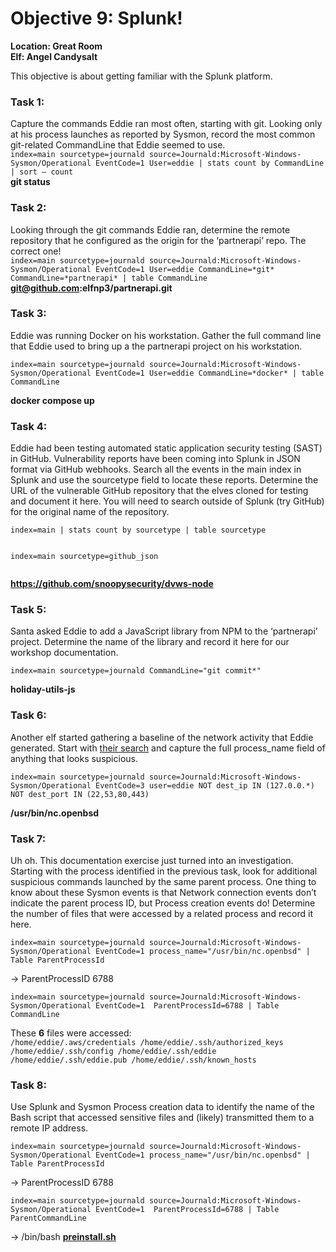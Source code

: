 <h1 id="objective-9-splunk">Objective 9: Splunk!</h1>
<p><strong>Location: Great Room</strong><br>
<strong>Elf: Angel Candysalt</strong></p>
<p>This objective is about getting familiar with the Splunk platform.</p>
<h3 id="task-1">Task 1:</h3>
<p>Capture the commands Eddie ran most often, starting with git. Looking only at his process launches as reported by Sysmon, record the most common git-related CommandLine that Eddie seemed to use.<br>
<code>index=main sourcetype=journald source=Journald:Microsoft-Windows-Sysmon/Operational EventCode=1 User=eddie | stats count by CommandLine | sort – count</code><br>
<strong>git status</strong></p>
<h3 id="task-2">Task 2:</h3>
<p>Looking through the git commands Eddie ran, determine the remote repository that he configured as the origin for the ‘partnerapi’ repo. The correct one!<br>
<code>index=main sourcetype=journald source=Journald:Microsoft-Windows-Sysmon/Operational EventCode=1 User=eddie CommandLine=*git* CommandLine=*partnerapi* | table CommandLine</code><br>
<strong><a href="mailto:git@github.com">git@github.com</a>:elfnp3/partnerapi.git</strong></p>
<h3 id="task-3">Task 3:</h3>
<p>Eddie was running Docker on his workstation. Gather the full command line that Eddie used to bring up a the partnerapi project on his workstation.</p>
<pre><code>index=main sourcetype=journald source=Journald:Microsoft-Windows-Sysmon/Operational EventCode=1 User=eddie CommandLine=*docker* | table CommandLine
</code></pre>
<p><strong>docker compose up</strong></p>
<h3 id="task-4">Task 4:</h3>
<p>Eddie had been testing automated static application security testing (SAST) in GitHub. Vulnerability reports have been coming into Splunk in JSON format via GitHub webhooks. Search all the events in the main index in Splunk and use the sourcetype field to locate these reports. Determine the URL of the vulnerable GitHub repository that the elves cloned for testing and document it here. You will need to search outside of Splunk (try GitHub) for the original name of the repository.</p>
<pre><code>index=main | stats count by sourcetype | table sourcetype

index=main sourcetype=github_json
</code></pre>
<p><strong><a href="https://github.com/snoopysecurity/dvws-node">https://github.com/snoopysecurity/dvws-node</a></strong></p>
<h3 id="task-5">Task 5:</h3>
<p>Santa asked Eddie to add a JavaScript library from NPM to the ‘partnerapi’ project. Determine the name of the library and record it here for our workshop documentation.</p>
<pre><code>index=main sourcetype=journald CommandLine="git commit*"
</code></pre>
<p><strong>holiday-utils-js</strong></p>
<h3 id="task-6">Task 6:</h3>
<p>Another elf started gathering a baseline of the network activity that Eddie generated. Start with <a href="https://hhc21.bossworkshops.io/en-US/app/SA-hhc/search?q=search%20index%3Dmain%20sourcetype%3Djournald%20source%3DJournald%3AMicrosoft-Windows-Sysmon%2FOperational%20EventCode%3D3%20user%3Deddie%20NOT%20dest_ip%20IN%20(127.0.0.*)%20NOT%20dest_port%20IN%20(22%2C53%2C80%2C443)%20%0A%7C%20stats%20count%20by%20dest_ip%20dest_port&amp;display.page.search.mode=smart&amp;dispatch.sample_ratio=1&amp;workload_pool=&amp;earliest=0&amp;latest=now">their search</a> and capture the full process_name field of anything that looks suspicious.</p>
<pre><code>index=main sourcetype=journald source=Journald:Microsoft-Windows-Sysmon/Operational EventCode=3 user=eddie NOT dest_ip IN (127.0.0.*) NOT dest_port IN (22,53,80,443)
</code></pre>
<p><strong>/usr/bin/nc.openbsd</strong></p>
<h3 id="task-7">Task 7:</h3>
<p>Uh oh. This documentation exercise just turned into an investigation. Starting with the process identified in the previous task, look for additional suspicious commands launched by the same parent process. One thing to know about these Sysmon events is that Network connection events don’t indicate the parent process ID, but Process creation events do! Determine the number of files that were accessed by a related process and record it here.</p>
<pre><code>index=main sourcetype=journald source=Journald:Microsoft-Windows-Sysmon/Operational EventCode=1 process_name="/usr/bin/nc.openbsd" | Table ParentProcessId
</code></pre>
<p>→ ParentProcessID 6788</p>
<pre><code>index=main sourcetype=journald source=Journald:Microsoft-Windows-Sysmon/Operational EventCode=1  ParentProcessId=6788 | Table CommandLine
</code></pre>
<p>These <strong>6</strong> files were accessed:<br>
<code>/home/eddie/.aws/credentials /home/eddie/.ssh/authorized_keys /home/eddie/.ssh/config /home/eddie/.ssh/eddie /home/eddie/.ssh/eddie.pub /home/eddie/.ssh/known_hosts</code></p>
<h3 id="task-8">Task 8:</h3>
<p>Use Splunk and Sysmon Process creation data to identify the name of the Bash script that accessed sensitive files and (likely) transmitted them to a remote IP address.</p>
<pre><code>index=main sourcetype=journald source=Journald:Microsoft-Windows-Sysmon/Operational EventCode=1 process_name="/usr/bin/nc.openbsd" | Table ParentProcessId
</code></pre>
<p>→ ParentProcessID 6788</p>
<pre><code>index=main sourcetype=journald source=Journald:Microsoft-Windows-Sysmon/Operational EventCode=1  ParentProcessId=6788 | Table ParentCommandLine
</code></pre>
<p>→ /bin/bash <strong><a href="http://preinstall.sh">preinstall.sh</a></strong></p>

